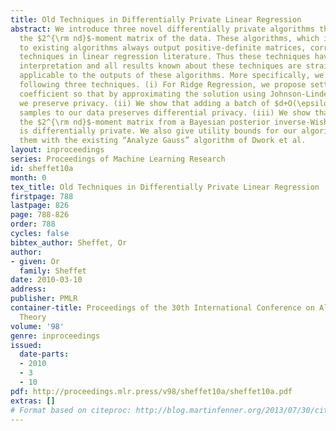 ```yaml
---
title: Old Techniques in Differentially Private Linear Regression
abstract: We introduce three novel differentially private algorithms that approximate
  the $2^{\rm nd}$-moment matrix of the data. These algorithms, which in contrast
  to existing algorithms always output positive-definite matrices, correspond to existing
  techniques in linear regression literature. Thus these techniques have an immediate
  interpretation and all results known about these techniques are straight-forwardly
  applicable to the outputs of these algorithms. More specifically, we discuss the
  following three techniques. (i) For Ridge Regression, we propose setting the regularization
  coefficient so that by approximating the solution using Johnson-Lindenstrauss transform
  we preserve privacy. (ii) We show that adding a batch of $d+O(\epsilon^{-2})$ random
  samples to our data preserves differential privacy. (iii) We show that sampling
  the $2^{\rm nd}$-moment matrix from a Bayesian posterior inverse-Wishart distribution
  is differentially private. We also give utility bounds for our algorithms and compare
  them with the existing “Analyze Gauss” algorithm of Dwork et al.
layout: inproceedings
series: Proceedings of Machine Learning Research
id: sheffet10a
month: 0
tex_title: Old Techniques in Differentially Private Linear Regression
firstpage: 788
lastpage: 826
page: 788-826
order: 788
cycles: false
bibtex_author: Sheffet, Or
author:
- given: Or
  family: Sheffet
date: 2010-03-10
address: 
publisher: PMLR
container-title: Proceedings of the 30th International Conference on Algorithmic Learning
  Theory
volume: '98'
genre: inproceedings
issued:
  date-parts:
  - 2010
  - 3
  - 10
pdf: http://proceedings.mlr.press/v98/sheffet10a/sheffet10a.pdf
extras: []
# Format based on citeproc: http://blog.martinfenner.org/2013/07/30/citeproc-yaml-for-bibliographies/
---
```

